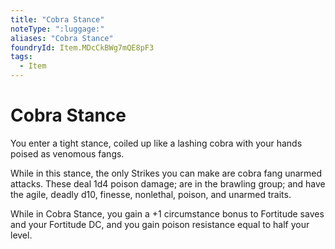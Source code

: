 ```yaml
---
title: "Cobra Stance"
noteType: ":luggage:"
aliases: "Cobra Stance"
foundryId: Item.MDcCkBWg7mQE8pF3
tags:
  - Item
---
```


# Cobra Stance

You enter a tight stance, coiled up like a lashing cobra with your hands poised as venomous fangs.

While in this stance, the only Strikes you can make are cobra fang unarmed attacks. These deal 1d4 poison damage; are in the brawling group; and have the agile, deadly d10, finesse, nonlethal, poison, and unarmed traits.

While in Cobra Stance, you gain a +1 circumstance bonus to Fortitude saves and your Fortitude DC, and you gain poison resistance equal to half your level.
